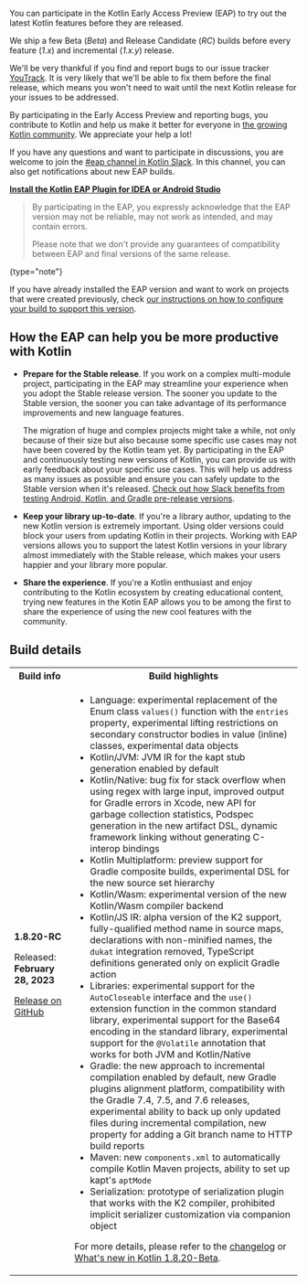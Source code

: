 [//]: # (title: Participate in the Kotlin Early Access Preview)

You can participate in the Kotlin Early Access Preview (EAP) to try out the latest Kotlin features before they are released.

We ship a few Beta (_Beta_) and Release Candidate (_RC_) builds before every feature (_1.x_) and incremental (_1.x.y_) release. 

We'll be very thankful if you find and report bugs to our issue tracker [YouTrack](https://kotl.in/issue). 
It is very likely that we'll be able to fix them before the final release, which means you won't need to wait until the next Kotlin release for your issues to be addressed. 

By participating in the Early Access Preview and reporting bugs, you contribute to Kotlin and help us make it better 
for everyone in [the growing Kotlin community](https://kotlinlang.org/community/). We appreciate your help a lot! 

If you have any questions and want to participate in discussions, you are welcome to join the [#eap channel in Kotlin Slack](https://app.slack.com/client/T09229ZC6/C0KLZSCHF). 
In this channel, you can also get notifications about new EAP builds.

**[Install the Kotlin EAP Plugin for IDEA or Android Studio](install-eap-plugin.md)**

> By participating in the EAP, you expressly acknowledge that the EAP version may not be reliable, may not work as intended, and may contain errors.
>
> Please note that we don't provide any guarantees of compatibility between EAP and final versions of the same release. 
>
{type="note"}

If you have already installed the EAP version and want to work on projects that were created previously, 
check [our instructions on how to configure your build to support this version](configure-build-for-eap.md). 

## How the EAP can help you be more productive with Kotlin

* **Prepare for the Stable release**. If you work on a complex multi-module project, participating in the EAP may streamline your experience when you adopt the Stable release version. The sooner you update to the Stable version, the sooner you can take advantage of its performance improvements and new language features. 

  The migration of huge and complex projects might take a while, not only because of their size but also because some specific use cases may not have been covered by the Kotlin team yet. By participating in the EAP and continuously testing new versions of Kotlin, you can provide us with early feedback about your specific use cases. This will help us address as many issues as possible and ensure you can safely update to the Stable version when it's released. [Check out how Slack benefits from testing Android, Kotlin, and Gradle pre-release versions](https://slack.engineering/shadow-jobs/).
* **Keep your library up-to-date**. If you're a library author, updating to the new Kotlin version is extremely important. Using older versions could block your users from updating Kotlin in their projects. Working with EAP versions allows you to support the latest Kotlin versions in your library almost immediately with the Stable release, which makes your users happier and your library more popular.
* **Share the experience**. If you're a Kotlin enthusiast and enjoy contributing to the Kotlin ecosystem by creating educational content, trying new features in the Kotin EAP allows you to be among the first to share the experience of using the new cool features with the community.

## Build details

<!-- _No preview versions are currently available._ -->

<table>
    <tr>
        <th>Build info</th>
        <th>Build highlights</th>
    </tr>
    <tr>
        <td><strong>1.8.20-RC</strong>
            <p>Released: <strong>February 28, 2023</strong></p>
            <p><a href="https://github.com/JetBrains/kotlin/releases/tag/v1.8.20-RC" target="_blank">Release on GitHub</a></p>
        </td>
        <td>
             <ul>
                 <li>Language: experimental replacement of the Enum class <code>values()</code> function with the <code>entries</code> property, experimental lifting restrictions on secondary constructor bodies in value (inline) classes, experimental data objects</li>
                 <li>Kotlin/JVM: JVM IR for the kapt stub generation enabled by default</li>
                 <li>Kotlin/Native: bug fix for stack overflow when using regex with large input, improved output for Gradle errors in Xcode, new API for garbage collection statistics, Podspec generation in the new artifact DSL, dynamic framework linking without generating C-interop bindings</li>
                 <li>Kotlin Multiplatform: preview support for Gradle composite builds, experimental DSL for the new source set hierarchy</li>
                 <li>Kotlin/Wasm: experimental version of the new Kotlin/Wasm compiler backend</li>
                 <li>Kotlin/JS IR: alpha version of the K2 support, fully-qualified method name in source maps, declarations with non-minified names, the <code>dukat</code> integration removed, TypeScript definitions generated only on explicit Gradle action</li>
                 <li>Libraries: experimental support for the <code>AutoCloseable</code> interface and the <code>use()</code> extension function in the common standard library, experimental support for the Base64 encoding in the standard library, experimental support for the <code>@Volatile</code> annotation that works for both JVM and Kotlin/Native</li>
                 <li>Gradle: the new approach to incremental compilation enabled by default, new Gradle plugins alignment platform, compatibility with the Gradle 7.4, 7.5, and 7.6 releases, experimental ability to back up only updated files during incremental compilation, new property for adding a Git branch name to HTTP build reports</li>
                 <li>Maven: new <code>components.xml</code> to automatically compile Kotlin Maven projects, ability to set up kapt's <code>aptMode</code></li>
                 <li>Serialization: prototype of serialization plugin that works with the K2 compiler, prohibited implicit serializer customization via companion object</li>
            </ul>
            <p>For more details, please refer to the <a href="https://github.com/JetBrains/kotlin/releases/tag/v1.8.20-RC">changelog</a> or <a href="whatsnew-eap.md">What's new in Kotlin 1.8.20-Beta</a>.</p>
        </td>
    </tr>
</table>
